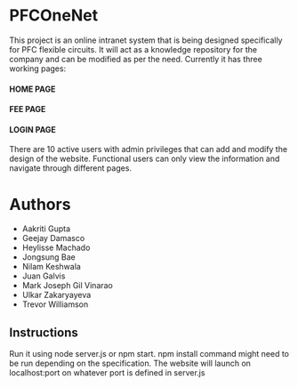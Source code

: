 # PFCOneNet
This project is an online intranet system that is being designed specifically for PFC flexible circuits. It will act as a knowledge repository for the company and can be modified as per the need.
Currently it has three working pages:
#### HOME PAGE
#### FEE PAGE
#### LOGIN PAGE
There are 10 active users with admin privileges that can add and modify the design of the website. Functional users can only view the information and navigate through different pages.

# Authors
- Aakriti Gupta
- Geejay Damasco 
- Heylisse Machado
- Jongsung Bae
- Nilam Keshwala
- Juan Galvis
- Mark Joseph Gil Vinarao
- Ulkar Zakaryayeva
- Trevor Williamson

## Instructions

Run it using node server.js or npm start.
npm install command might need to be run depending on the specification.
The website will launch on localhost:port on whatever port is defined in server.js

